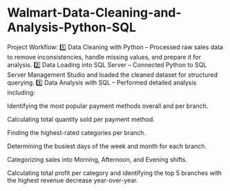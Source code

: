 # Walmart-Data-Cleaning-and-Analysis-Python-SQL
Project Workflow:
1️⃣ Data Cleaning with Python – Processed raw sales data to remove inconsistencies, handle missing values, and prepare it for analysis.
2️⃣ Data Loading into SQL Server – Connected Python to SQL Server Management Studio and loaded the cleaned dataset for structured querying.
3️⃣ Data Analysis with SQL – Performed detailed analysis including:

Identifying the most popular payment methods overall and per branch.

Calculating total quantity sold per payment method.

Finding the highest-rated categories per branch.

Determining the busiest days of the week and month for each branch.

Categorizing sales into Morning, Afternoon, and Evening shifts.

Calculating total profit per category and identifying the top 5 branches with the highest revenue decrease year-over-year.
